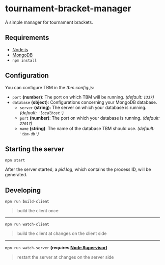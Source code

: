 # tournament-bracket-manager
A simple manager for tournament brackets.


## Requirements
* [Node.js](https://nodejs.org)
* [MongoDB](https://www.mongodb.com)
* `npm install`


## Configuration
You can configure TBM in the *tbm.config.js*:
* `port` **(number)**: The port on which TBM will be running. *(default: `1337`)*
* `database` **(object)**: Configurations concerning your MongoDB database.
  * `server` **(string)**: The server on which your database is running. *(default: `'localhost'`)*
  * `port` **(number)**: The port on which your database is running. *(default: `27017`)*
  * `name` **(string)**: The name of the database TBM should use. *(default: `'tbm-db'`)*


## Starting the server
`npm start`

After the server started, a *pid.log*, which contains the process ID, will be generated.


## Developing
`npm run build-client`
> build the client once

---

`npm run watch-client`
> build the client at changes on the client side

---

`npm run watch-server` **(requires [Node Supervisor](https://www.npmjs.com/package/supervisor))**
> restart the server at changes on the server side
